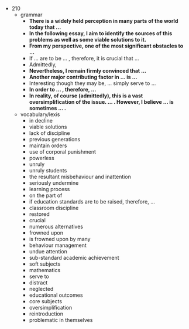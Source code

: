  - 210
    - grammar
        - <b>There is a widely held perception in many parts of the world today that ... </b>
        - <b>In the following essay, I aim to identify the sources of this problems as well as some viable solutions to it.</b>
        - <b>From my perspective, one of the most significant obstacles to ...</b>
        - If ... are to be ... , therefore, it is crucial that ...
        - Admittedly, 
        - <b>Nevertheless, I remain firmly convinced that ... </b>
        - <b>Another major contributing factor in ... is ... </b>
        - Interesting though they may be, ... simply serve to ...
        - <b>In order to ... , therefore, ...</b>
        - <b>In reality, of course (admittedly), this is a vast oversimplification of the issue. ... . However, I believe ... is sometimes ... .</b> 
    - vocabulary/lexis
        - in decline
        - viable solutions
        - lack of discipline
        - previous generations
        - maintain orders
        - use of corporal punishment
        - powerless
        - unruly
        - unruly students
        - the resultant misbehaviour and inattention
        - seriously undermine
        - learning process
        - on the part of 
        - if education standards are to be raised, therefore,  ...
        - classroom discipline 
        - restored
        - crucial
        - numerous alternatives
        - frowned upon
        - is frowned upon by many
        - behaviour management
        - undue attention
        - sub-standard academic achievement
        - soft subjects
        - mathematics
        - serve to 
        - distract
        - neglected
        - educational outcomes
        - core subjects
        - oversimplification
        - reintroduction
        - problematic in themselves
        